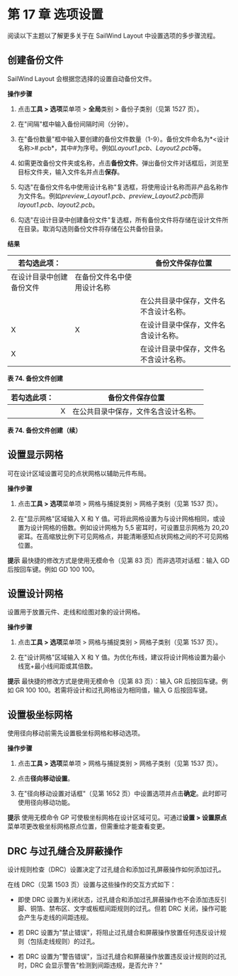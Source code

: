 # 第 17 章 选项设置

阅读以下主题以了解更多关于在 SailWind Layout 中设置选项的多步骤流程。

## 创建备份文件

SailWind Layout 会根据您选择的设置自动备份文件。

**操作步骤**

1. 点击**工具 > 选项**菜单项 > **全局**类别 > 备份子类别（见第 1527 页）。

2. 在"间隔"框中输入备份间隔时间（分钟）。

3. 在"备份数量"框中输入要创建的备份文件数量（1-9）。备份文件命名为*<设计名称>#.pcb*，其中#为序号。例如*Layout1.pcb*、*Layout2.pcb*等。

4. 如需更改备份文件夹或名称，点击**备份文件**。弹出备份文件对话框后，浏览至目标文件夹，输入文件名并点击**保存**。

5. 勾选"在备份文件名中使用设计名称"复选框，将使用设计名称而非产品名称作为文件名。例如*preview_Layout1.pcb*、*preview_Layout2.pcb*而非*layout1.pcb*、*layout2.pcb*。

6. 勾选"在设计目录中创建备份文件"复选框，所有备份文件将存储在设计文件所在目录。取消勾选则备份文件将存储在公共备份目录。

**结果**

| 若勾选此项：                       |                                        | 备份文件保存位置                         |
|------------------------------------|----------------------------------------|------------------------------------------|
| 在设计目录中创建备份文件 | 在备份文件名中使用设计名称 |                                                  |
|                                    |                                        | 在公共目录中保存，文件名不含设计名称。 |
| X                                  | X                                      | 在设计目录中保存，文件名含设计名称。   |
| X                                  |                                        | 在设计目录中保存，文件名不含设计名称。 |

**表 74. 备份文件创建**

| 若勾选此项： |   | 备份文件保存位置                       |
|--------------|---|----------------------------------------|
|              | X | 在公共目录中保存，文件名含设计名称。 |

**表 74. 备份文件创建（续）**

## 设置显示网格

可在设计区域设置可见的点状网格以辅助元件布局。

**操作步骤**

1. 点击**工具 > 选项**菜单项 > 网格与捕捉类别 > 网格子类别（见第 1537 页）。

2. 在"显示网格"区域输入 X 和 Y 值。可将此网格设置为与设计网格相同，或设置为设计网格的倍数。例如设计网格为 5,5 密耳时，可设置显示网格为 20,20 密耳。在高缩放比例下可见网格点，并能清晰感知点状网格之间的不可见网格位置。

**提示** 最快捷的修改方式是使用无模命令（见第 83 页）而非选项对话框：输入 GD <x> <y>后按回车键。例如 GD 100 100。

## 设置设计网格

设置用于放置元件、走线和绘图对象的设计网格。

**操作步骤**

1. 点击**工具 > 选项**菜单项 > 网格与捕捉类别 > 网格子类别（见第 1537 页）。

2. 在"设计网格"区域输入 X 和 Y 值。为优化布线，建议将设计网格设置为最小线宽+最小线间距或其倍数。

**提示** 最快捷的修改方式是使用无模命令（见第 83 页）：输入 GR <x> <y>后按回车键。例如 GR 100 100。若需将设计和过孔网格设为相同值，输入 G <x> <y>后按回车键。

## 设置极坐标网格

使用径向移动前需先设置极坐标网格和移动选项。

**操作步骤**

1. 点击**工具 > 选项**菜单项 > 网格与捕捉类别 > 网格子类别（见第 1537 页）。

2. 点击**径向移动设置**。

3. 在"径向移动设置对话框"（见第 1652 页）中设置选项并点击**确定**。此时即可使用径向移动功能。

**提示** 使用无模命令 GP 可使极坐标网格在设计区域可见。可通过**设置 > 设置原点**菜单项更改极坐标网格原点位置，但需重绘才能查看变更。


## DRC 与过孔缝合及屏蔽操作

设计规则检查（DRC）设置决定了过孔缝合和添加过孔屏蔽操作如何添加过孔。

在线 DRC（见第 1503 页）设置与这些操作的交互方式如下：

- 即使 DRC 设置为关闭状态，过孔缝合和添加过孔屏蔽操作也不会添加违反引脚、铜箔、禁布区、文字或板框间距规则的过孔。但若 DRC 关闭，操作可能会产生与走线的间距违规。

- 若 DRC 设置为"禁止错误"，将阻止过孔缝合和屏蔽操作放置任何违反设计规则（包括走线规则）的过孔。

- 若 DRC 设置为"警告错误"，当过孔缝合和屏蔽操作放置违反设计规则的过孔时，DRC 会显示警告"检测到间距违规，是否允许？"